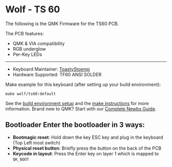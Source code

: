 # Wolf - TS 60

The following is the QMK Firmware for the TS60 PCB.

The PCB features:
* QMK & VIA compatibility
* RGB underglow
* Per-Key LEDs

---

* Keyboard Maintainer: [ToastyStoemp](https://github.com/ToastyStoemp)
* Hardware Supported: TF60 ANSI SOLDER


Make example for this keyboard (after setting up your build environment):

    make wolf/ts60:default

See the [build environment setup](https://docs.qmk.fm/#/getting_started_build_tools) and the [make instructions](https://docs.qmk.fm/#/getting_started_make_guide) for more information. Brand new to QMK? Start with our [Complete Newbs Guide](https://docs.qmk.fm/#/newbs).

## Bootloader Enter the bootloader in 3 ways: 
* **Bootmagic reset**: Hold down the key ESC key and plug in the keyboard (Top Left most switch)
* **Physical reset button**: Briefly press the button on the back of the PCB
* **Keycode in layout**: Press the Enter key on layer 1 which is mapped to `QK_BOOT`